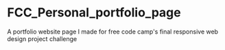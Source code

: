 # FCC_Personal_portfolio_page
A portfolio website page I made for free code camp's final responsive web design project challenge
